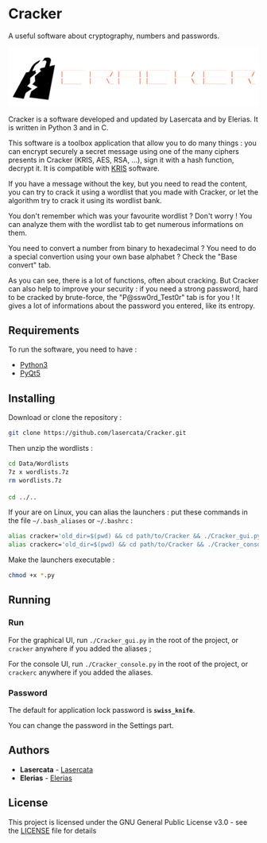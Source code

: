 # Cracker
A useful software about cryptography, numbers and passwords.

![Cracker](Style/Cracker_ascii_logo_surrounded.png)

Cracker is a software developed and updated by Lasercata and by Elerias. It is written in Python 3 and in C.

This software is a toolbox application that allow you to do many things : you can encrypt
securely a secret message using one of the many ciphers presents in Cracker (KRIS, AES, RSA, ...),
sign it with a hash function, decrypt it. It is compatible with [KRIS](https://github.com/lasercata/KRIS) software.

If you have a message without the key, but you need to read the content, you can try to
crack it using a wordlist that you made with Cracker, or let the algorithm try to crack
it using its wordlist bank.

You don't remember which was your favourite wordlist ? Don't worry ! You can analyze
them with the wordlist tab to get numerous informations on them.

You need to convert a number from binary to hexadecimal ? You need to do a special convertion
using your own base alphabet ? Check the "Base convert" tab.

As you can see, there is a lot of functions, often about cracking. But Cracker
can also help to improve your security : if you need a strong password, hard to be
cracked by brute-force, the "P@ssw0rd_Test0r" tab is for you ! It gives a lot of informations
about the password you entered, like its entropy.


## Requirements

To run the software, you need to have :

* [Python3](https://www.python.org/downloads/)
* [PyQt5](https://pypi.org/project/PyQt5/)


## Installing

Download or clone the repository :

```bash
git clone https://github.com/lasercata/Cracker.git
```

Then unzip the wordlists :

```bash
cd Data/Wordlists
7z x wordlists.7z
rm wordlists.7z

cd ../..
```

If your are on Linux, you can alias the launchers : put these commands in the file `~/.bash_aliases` or `~/.bashrc` :

```bash
alias cracker='old_dir=$(pwd) && cd path/to/Cracker && ./Cracker_gui.py && cd $old_dir'
alias crackerc='old_dir=$(pwd) && cd path/to/Cracker && ./Cracker_console.py && cd $old_dir'
```

Make the launchers executable :

```bash
chmod +x *.py
```


## Running

### Run
For the graphical UI, run `./Cracker_gui.py` in the root of the project, or `cracker` anywhere if you added the aliases ;

For the console UI, run `./Cracker_console.py` in the root of the project, or `crackerc` anywhere if you added the aliases.

### Password
The default for application lock password is **`swiss_knife`**. 

You can change the password in the Settings part.


## Authors

* **Lasercata** - [Lasercata](https://github.com/lasercata)
* **Elerias** - [Elerias](https://github.com/EleriasQueflunn)


## License

This project is licensed under the GNU General Public License v3.0 - see the [LICENSE](LICENSE) file for details
